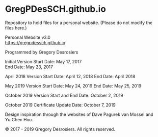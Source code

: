 # GregPDesSCH.github.io
Repository to hold files for a personal website. (Please do not modify the files here.)




Personal Website v3.0  
https://gregpdessch.github.io  

Programmed by Gregory Desrosiers  

Initial Version
Start Date: May 17, 2017  
End Date: May 23, 2017

April 2018 Version
Start Date: April 12, 2018
End Date: April 2018

May 2019 Version
Start Date: May 24, 2019
End Date: May 25, 2019

October 2019 Version
Start and End Date: October 2, 2019

October 2019 Certificate Update
Date: October 7, 2019

Design inspiration through the websites of Dave Pagurek van Mossel and Yu Chen Hou.  

© 2017 - 2019 Gregory Desrosiers. All rights reserved.  

